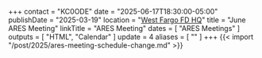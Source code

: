 +++
contact = "KC0ODE"
date = "2025-06-17T18:30:00-05:00"
publishDate = "2025-03-19"
location = "[West Fargo FD HQ](/places/west-fargo-fire-department-headquarters/)"
title = "June ARES Meeting"
linkTitle = "ARES Meeting"
dates = [ "ARES Meetings" ]
outputs = [ "HTML", "Calendar" ]
update = 4
aliases = [ "" ]
+++
{{< import "/post/2025/ares-meeting-schedule-change.md" >}}

